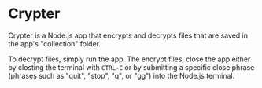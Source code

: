 Crypter
===


Crypter is a Node.js app that encrypts and decrypts files that are saved in the app's "collection" folder.


To decrypt files, simply run the app. The encrypt files, close the app either by closting the terminal with `CTRL-C` or by submitting a specific close phrase (phrases such as "quit", "stop", "q", or "gg") into the Node.js terminal.